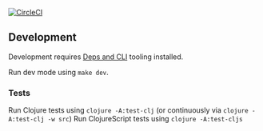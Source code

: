 
[![CircleCI](https://img.shields.io/circleci/project/github/status-im/pluto.svg)](https://circleci.com/gh/status-im/pluto/tree/master)

## Development

Development requires [Deps and CLI](https://clojure.org/guides/getting_started) tooling installed.

Run dev mode using `make dev`.

### Tests 

Run Clojure tests using `clojure -A:test-clj` (or continuously via `clojure -A:test-clj -w src`)
Run ClojureScript tests using `clojure -A:test-cljs`
